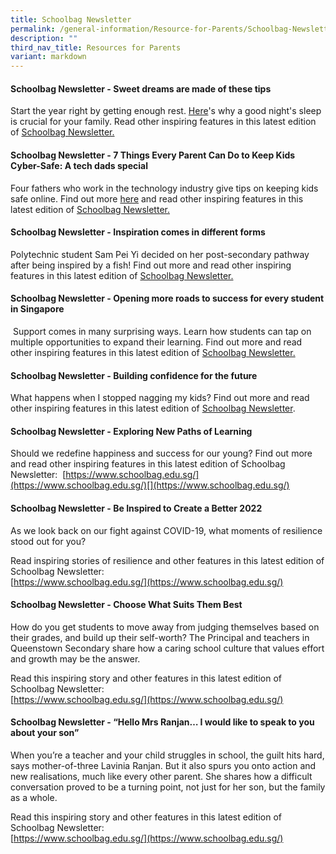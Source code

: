 ```yaml
---
title: Schoolbag Newsletter
permalink: /general-information/Resource-for-Parents/Schoolbag-Newsletter/
description: ""
third_nav_title: Resources for Parents
variant: markdown
---
```

#### **Schoolbag Newsletter - Sweet dreams are made of these tips**

Start the year right by getting enough rest. [Here](https://www.schoolbag.edu.sg/story/the-benefits-of-sleep-for-students?utm_source=newsletter+sb+article&utm_medium=social&utm_campaign=jan+2024+edm)'s why a good night's sleep is crucial for your family. Read other inspiring features in this latest edition of  [Schoolbag Newsletter.](https://www.schoolbag.edu.sg/)
 
 #### **Schoolbag Newsletter - 7 Things Every Parent Can Do to Keep Kids Cyber-Safe: A tech dads special**

 Four fathers who work in the technology industry give tips on keeping kids safe online. Find out more [here](https://www.schoolbag.edu.sg/story/7-things-every-parent-can-do-to-keep-kids-cyber-safe-a-tech-dads-special) and read other inspiring features in this latest edition of  [Schoolbag Newsletter.](https://www.schoolbag.edu.sg/)

#### **Schoolbag Newsletter - Inspiration comes in different forms**

Polytechnic student Sam Pei Yi decided on her post-secondary pathway after being inspired by a fish! Find out more and read other inspiring features in this latest edition of  [Schoolbag Newsletter.](https://www.schoolbag.edu.sg/)

#### **Schoolbag Newsletter - Opening more roads to success for every student in Singapore**


 Support comes in many surprising ways. Learn how students can tap on multiple opportunities to expand their learning. Find out more and read other inspiring features in this latest edition of  [Schoolbag Newsletter.](https://www.schoolbag.edu.sg/)

#### **Schoolbag Newsletter - Building confidence for the future**


What happens when I stopped nagging my kids? Find out more and read other inspiring features in this latest edition of [Schoolbag Newsletter](https://www.schoolbag.edu.sg/).

#### **Schoolbag Newsletter - Exploring New Paths of Learning**


Should we redefine happiness and success for our young? Find out more and read other inspiring features in this latest edition of Schoolbag Newsletter: [](https://www.schoolbag.edu.sg/) [https://www.schoolbag.edu.sg/](https://www.schoolbag.edu.sg/)[](https://www.schoolbag.edu.sg/)

#### **Schoolbag Newsletter - Be Inspired to Create a Better 2022**


As we look back on our fight against COVID-19, what moments of resilience stood out for you?  
  
Read inspiring stories of resilience and other features in this latest edition of Schoolbag Newsletter:  
[https://www.schoolbag.edu.sg/](https://www.schoolbag.edu.sg/)  

#### **Schoolbag Newsletter - Choose What Suits Them Best**

How do you get students to move away from judging themselves based on their grades, and build up their self-worth? The Principal and teachers in Queenstown Secondary share how a caring school culture that values effort and growth may be the answer.   
  
Read this inspiring story and other features in this latest edition of Schoolbag Newsletter:  
[https://www.schoolbag.edu.sg/](https://www.schoolbag.edu.sg/)

#### **Schoolbag Newsletter - “Hello Mrs Ranjan… I would like to speak to you about your son”**

When you’re a teacher and your child struggles in school, the guilt hits hard, says mother-of-three Lavinia Ranjan. But it also spurs you onto action and new realisations, much like every other parent. She shares how a difficult conversation proved to be a turning point, not just for her son, but the family as a whole.  
  
Read this inspiring story and other features in this latest edition of Schoolbag Newsletter:  
[https://www.schoolbag.edu.sg/](https://www.schoolbag.edu.sg/)